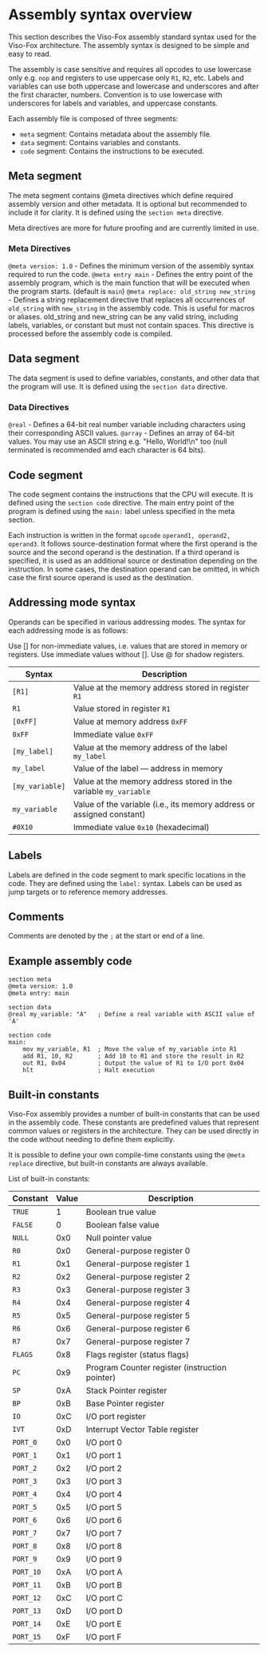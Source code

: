 # Assembly syntax overview

This section describes the Viso-Fox assembly standard syntax used for the Viso-Fox architecture. The assembly syntax is designed to be simple and easy to read.

The assembly is case sensitive and requires all opcodes to use lowercase only e.g. `nop` and registers to use uppercase only `R1`, `R2`, etc. Labels and variables can use both uppercase and lowercase and underscores and after the first character, numbers. Convention is to use lowercase with underscores for labels and variables, and uppercase constants.

Each assembly file is composed of three segments:

- `meta` segment: Contains metadata about the assembly file.
- `data` segment: Contains variables and constants.
- `code` segment: Contains the instructions to be executed.

## Meta segment

The meta segment contains @meta directives which define required assembly version and other metadata. It is optional but recommended to include it for clarity. It is defined using the `section meta` directive.

Meta directives are more for future proofing and are currently limited in use.

### Meta Directives

`@meta version: 1.0` - Defines the minimum version of the assembly syntax required to run the code.
`@meta entry main` - Defines the entry point of the assembly program, which is the main function that will be executed when the program starts. (default is `main`)
`@meta replace: old_string new_string` - Defines a string replacement directive that replaces all occurrences of `old_string` with `new_string` in the assembly code. This is useful for macros or aliases. old_string and new_string can be any valid string, including labels, variables, or constant but must not contain spaces. This directive is processed before the assembly code is compiled.

## Data segment

The data segment is used to define variables, constants, and other data that the program will use. It is defined using the `section data` directive.

### Data Directives

`@real` - Defines a 64-bit real number variable including characters using their corresponding ASCII values.
`@array` - Defines an array of 64-bit values. You may use an ASCII string e.g. "Hello, World!\n" too (null terminated is recommended amd each character is 64 bits).

## Code segment

The code segment contains the instructions that the CPU will execute. It is defined using the `section code` directive. The main entry point of the program is defined using the `main:` label unless specified in the meta section.

Each instruction is written in the format `opcode` `operand1, operand2, operand3`. It follows source-destination format where the first operand is the source and the second operand is the destination. If a third operand is specified, it is used as an additional source or destination depending on the instruction. In some cases, the destination operand can be omitted, in which case the first source operand is used as the destination.

## Addressing mode syntax

Operands can be specified in various addressing modes. The syntax for each addressing mode is as follows:

Use [] for non-immediate values, i.e. values that are stored in memory or registers. Use immediate values without []. Use @ for shadow registers.

| Syntax          | Description                                                           |
| --------------- | --------------------------------------------------------------------- |
| `[R1]`          | Value at the memory address stored in register `R1`                   |
| `R1`            | Value stored in register `R1`                                         |
| `[0xFF]`        | Value at memory address `0xFF`                                        |
| `0xFF`          | Immediate value `0xFF`                                                |
| `[my_label]`    | Value at the memory address of the label `my_label`                   |
| `my_label`      | Value of the label — address in memory                                |
| `[my_variable]` | Value at the memory address stored in the variable `my_variable`      |
| `my_variable`   | Value of the variable (i.e., its memory address or assigned constant) |
| `#0X10`         | Immediate value `0x10` (hexadecimal)                                  |

## Labels

Labels are defined in the code segment to mark specific locations in the code. They are defined using the `label:` syntax. Labels can be used as jump targets or to reference memory addresses.

## Comments

Comments are denoted by the `;` at the start or end of a line.

## Example assembly code

```assembly
section meta
@meta version: 1.0
@meta entry: main

section data
@real my_variable: "A"   ; Define a real variable with ASCII value of 'A'

section code
main:
    mov my_variable, R1  ; Move the value of my_variable into R1
    add R1, 10, R2       ; Add 10 to R1 and store the result in R2
    out R1, 0x04         ; Output the value of R1 to I/O port 0x04
    hlt                  ; Halt execution
```

## Built-in constants

Viso-Fox assembly provides a number of built-in constants that can be used in the assembly code. These constants are predefined values that represent common values or registers in the architecture. They can be used directly in the code without needing to define them explicitly.

It is possible to define your own compile-time constants using the `@meta replace` directive, but built-in constants are always available.

List of built-in constants:

| Constant  | Value | Description                                    |
| --------- | ----- | ---------------------------------------------- |
| `TRUE`    | 1     | Boolean true value                             |
| `FALSE`   | 0     | Boolean false value                            |
| `NULL`    | 0x0   | Null pointer value                             |
| `R0`      | 0x0   | General-purpose register 0                     |
| `R1`      | 0x1   | General-purpose register 1                     |
| `R2`      | 0x2   | General-purpose register 2                     |
| `R3`      | 0x3   | General-purpose register 3                     |
| `R4`      | 0x4   | General-purpose register 4                     |
| `R5`      | 0x5   | General-purpose register 5                     |
| `R6`      | 0x6   | General-purpose register 6                     |
| `R7`      | 0x7   | General-purpose register 7                     |
| `FLAGS`   | 0x8   | Flags register (status flags)                  |
| `PC`      | 0x9   | Program Counter register (instruction pointer) |
| `SP`      | 0xA   | Stack Pointer register                         |
| `BP`      | 0xB   | Base Pointer register                          |
| `IO`      | 0xC   | I/O port register                              |
| `IVT`     | 0xD   | Interrupt Vector Table register                |
| `PORT_0`  | 0x0   | I/O port 0                                     |
| `PORT_1`  | 0x1   | I/O port 1                                     |
| `PORT_2`  | 0x2   | I/O port 2                                     |
| `PORT_3`  | 0x3   | I/O port 3                                     |
| `PORT_4`  | 0x4   | I/O port 4                                     |
| `PORT_5`  | 0x5   | I/O port 5                                     |
| `PORT_6`  | 0x6   | I/O port 6                                     |
| `PORT_7`  | 0x7   | I/O port 7                                     |
| `PORT_8`  | 0x8   | I/O port 8                                     |
| `PORT_9`  | 0x9   | I/O port 9                                     |
| `PORT_10` | 0xA   | I/O port A                                     |
| `PORT_11` | 0xB   | I/O port B                                     |
| `PORT_12` | 0xC   | I/O port C                                     |
| `PORT_13` | 0xD   | I/O port D                                     |
| `PORT_14` | 0xE   | I/O port E                                     |
| `PORT_15` | 0xF   | I/O port F                                     |
